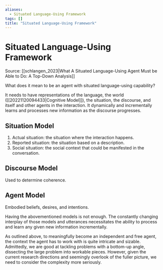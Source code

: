 ```yaml
---
aliases:
  - Situated Language-Using Framework
tags: []
title: "Situated Language-Using Framework"
---
```


# Situated Language-Using Framework

Source: [[schlangen_2023|What A Situated Language-Using Agent Must be Able to Do: A Top-Down Analysis]]

What does it mean to be an agent with situated language-using capability?

It needs to have representations of the language, the world ([[20221120094433|Cognitive Model]]), the situation, the discourse, and itself and other agents in the interaction. It dynamically and incrementally learns and processes new information as the discourse progresses.

## Situation Model
1. Actual situation: the situation where the interaction happens.
2. Reported situation: the situation based on a description.
3. Social situation: the social context that could be manifested in the conversation.

## Discourse Model
Used to determine coherence.

## Agent Model
Embodied beliefs, desires, and intentions.

Having the abovementioned models is not enough. The constantly changing interplay of those models and utterances necessitates the ability to process and learn any given new information incrementally.

As outlined above, to meaningfully become an independent and free agent, the context the agent has to work with is quite intricate and sizable. Admittedly, we are good at tackling problems with a bottom-up angle, dissecting the large problem into workable pieces. However, given the current research directions and seemingly overlook of the fuller picture, we need to consider the complexity more seriously.

